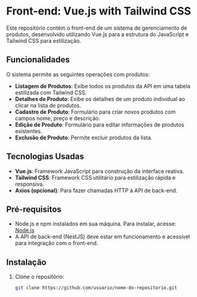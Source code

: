 # Front-end: Vue.js with Tailwind CSS

Este repositório contém o front-end de um sistema de gerenciamento de produtos, desenvolvido utilizando Vue.js para a estrutura do JavaScript e Tailwind CSS para estilização.

## Funcionalidades

O sistema permite as seguintes operações com produtos:

- **Listagem de Produtos**: Exibe todos os produtos da API em uma tabela estilizada com Tailwind CSS.
- **Detalhes de Produto**: Exibe os detalhes de um produto individual ao clicar na lista de produtos.
- **Cadastro de Produto**: Formulário para criar novos produtos com campos nome, preço e descrição.
- **Edição de Produto**: Formulário para editar informações de produtos existentes.
- **Exclusão de Produto**: Permite excluir produtos da lista.

## Tecnologias Usadas

- **Vue.js**: Framework JavaScript para construção da interface reativa.
- **Tailwind CSS**: Framework CSS utilitário para estilização rápida e responsiva.
- **Axios (opcional)**: Para fazer chamadas HTTP à API de back-end.

## Pré-requisitos

- Node.js e npm instalados em sua máquina. Para instalar, acesse: [Node.js](https://nodejs.org/)
- A API de back-end (NestJS) deve estar em funcionamento e acessível para integração com o front-end.

## Instalação

1. Clone o repositório:

   ```bash
   git clone https://github.com/usuario/nome-do-repositorio.git
